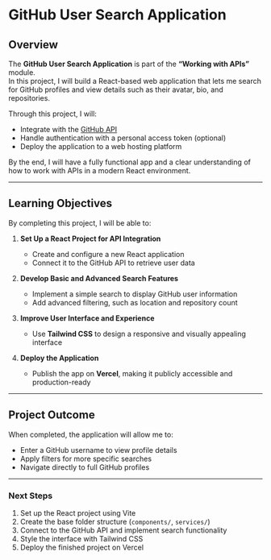 # GitHub User Search Application

## Overview
The **GitHub User Search Application** is part of the **“Working with APIs”** module.  
In this project, I will build a React-based web application that lets me search for GitHub profiles and view details such as their avatar, bio, and repositories.

Through this project, I will:
- Integrate with the [GitHub API](https://docs.github.com/en/rest)
- Handle authentication with a personal access token (optional)
- Deploy the application to a web hosting platform

By the end, I will have a fully functional app and a clear understanding of how to work with APIs in a modern React environment.

---

## Learning Objectives
By completing this project, I will be able to:

1. **Set Up a React Project for API Integration**  
   - Create and configure a new React application  
   - Connect it to the GitHub API to retrieve user data

2. **Develop Basic and Advanced Search Features**  
   - Implement a simple search to display GitHub user information  
   - Add advanced filtering, such as location and repository count

3. **Improve User Interface and Experience**  
   - Use **Tailwind CSS** to design a responsive and visually appealing interface

4. **Deploy the Application**  
   - Publish the app on **Vercel**, making it publicly accessible and production-ready

---

## Project Outcome
When completed, the application will allow me to:
- Enter a GitHub username to view profile details  
- Apply filters for more specific searches  
- Navigate directly to full GitHub profiles

---

### Next Steps
1. Set up the React project using Vite  
2. Create the base folder structure (`components/`, `services/`)  
3. Connect to the GitHub API and implement search functionality  
4. Style the interface with Tailwind CSS  
5. Deploy the finished project on Vercel

